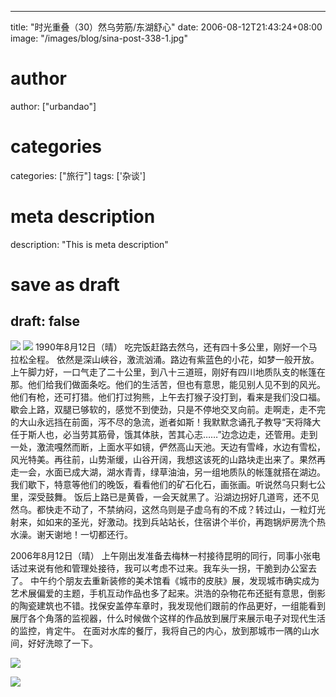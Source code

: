 
---
title: "时光重叠（30）然乌劳筋/东湖舒心"
date: 2006-08-12T21:43:24+08:00
image: "/images/blog/sina-post-338-1.jpg"
# author
author: ["urbandao"]
# categories
categories: ["旅行"]
tags: ['杂谈']
# meta description
description: "This is meta description"
# save as draft
draft: false
---

![](/images/blog/sina-post-338-1.jpg)
![](/images/blog/sina-post-338-2.jpg)
1990年8月12日（晴）
吃完饭赶路去然乌，还有四十多公里，刚好一个马拉松全程。
依然是深山峡谷，激流汹涌。路边有紫蓝色的小花，如梦一般开放。上午脚力好，一口气走了二十公里，到八十三道班，刚好有四川地质队支的帐篷在那。他们给我们做面条吃。他们的生活苦，但也有意思，能见别人见不到的风光。他们有枪，还可打猎。他们打过狗熊，上午去打猴子没打到，看来是我们没口福。
歇会上路，双腿已够软的，感觉不到使劲，只是不停地交叉向前。走啊走，走不完的大山永远挡在前面，泻不尽的急流，逝者如斯！我默默念诵孔子教导“天将降大任于斯人也，必当劳其筋骨，饿其体肤，苦其心志……”边念边走，还管用。走到一处，激流嘎然而断，上面水平如镜，俨然高山天池。天边有雪峰，水边有雪松，风光特美。再往前，山势渐缓，山谷开阔，我想这该死的山路块走出来了。果然再走一会，水面已成大湖，湖水青青，绿草油油，另一组地质队的帐篷就搭在湖边。我们歇下，特意等他们的晚饭，看看他们的矿石化石，画张画。听说然乌只剩七公里，深受鼓舞。
饭后上路已是黄昏，一会天就黑了。沿湖边拐好几道弯，还不见然乌。都快走不动了，不禁纳闷，这然乌则是子虚乌有的不成？转过山，一粒灯光射来，如如来的圣光，好激动。找到兵站站长，住宿讲个半价，再跑锅炉房洗个热水澡。谢天谢地！一切都还行。

2006年8月12日（晴）
上午刚出发准备去梅林一村接待昆明的同行，同事小张电话过来说有他和管理处接待，我可以考虑不过来。我车头一拐，干脆到办公室去了。
中午约个朋友去重新装修的美术馆看《城市的皮肤》展，发现城市确实成为艺术展偏爱的主题，手机互动作品也多了起来。洪浩的杂物花布还挺有意思，倒影的陶瓷建筑也不错。找保安盖停车章时，我发现他们跟前的作品更好，一组能看到展厅各个角落的监视器，什么时候做个这样的作品放到展厅来展示电子对现代生活的监控，肯定牛。
在面对水库的餐厅，我将自己的内心，放到那城市一隅的山水间，好好洗晾了一下。

![](/images/blog/sina-post-338-3.jpg)

![](/images/blog/sina-post-338-4.jpg)
